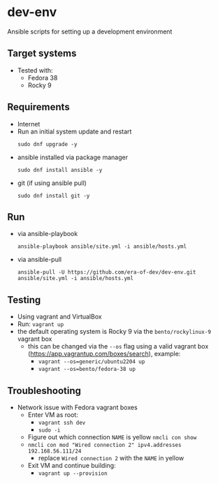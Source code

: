 # dev-env
Ansible scripts for setting up a development environment

## Target systems
* Tested with:
  * Fedora 38 
  * Rocky 9

## Requirements
* Internet
* Run an initial system update and restart
  ```
  sudo dnf upgrade -y
  ```
* ansible installed via package manager
  ```
  sudo dnf install ansible -y
  ```
* git (if using ansible pull) 
  ```
  sudo dnf install git -y
  ```

## Run
* via ansible-playbook
  ```
  ansible-playbook ansible/site.yml -i ansible/hosts.yml
  ```
* via ansible-pull
  ```
  ansible-pull -U https://github.com/era-of-dev/dev-env.git ansible/site.yml -i ansible/hosts.yml
  ```

## Testing
* Using vagrant and VirtualBox
* Run: `vagrant up`
* the default operating system is Rocky 9 via the `bento/rockylinux-9` vagrant box
  * this can be changed via the `--os` flag using a valid vagrant box (https://app.vagrantup.com/boxes/search), example:
    * `vagrant --os=generic/ubuntu2204 up`
    * `vagrant --os=bento/fedora-38 up`

## Troubleshooting
* Network issue with Fedora vagrant boxes
  * Enter VM as root:
    * `vagrant ssh dev`
    * `sudo -i`
  * Figure out which connection `NAME` is yellow `nmcli con show`
  * `nmcli con mod "Wired connection 2" ipv4.addresses 192.168.56.111/24`
    * replace `Wired connection 2` with the `NAME` in yellow
  * Exit VM and continue building:
    * `vagrant up --provision`